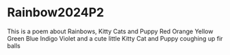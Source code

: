 # Rainbow2024P2
This is a poem about Rainbows, Kitty Cats and Puppy
Red
Orange
Yellow
Green
Blue
Indigo
Violet
and a cute little Kitty Cat and Puppy coughing up fir balls
